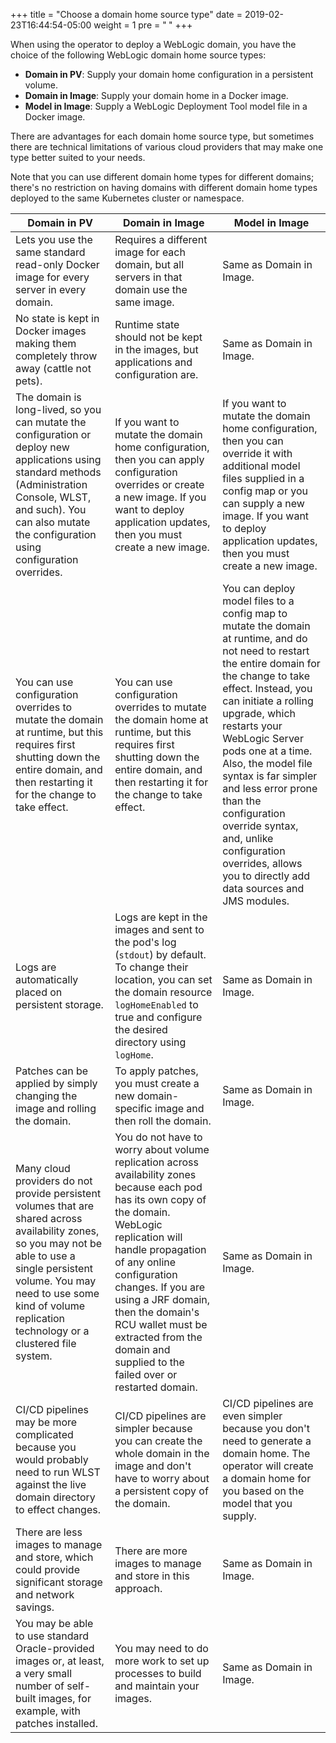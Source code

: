 +++
title = "Choose a domain home source type"
date = 2019-02-23T16:44:54-05:00
weight = 1
pre = "<b> </b>"
+++

When using the operator to deploy a WebLogic domain, you have the choice of the following WebLogic domain home source types: 

 - **Domain in PV**: Supply your domain home configuration in a persistent volume. 
 - **Domain in Image**: Supply your domain home in a Docker image. 
 - **Model in Image**: Supply a WebLogic Deployment Tool model file in a Docker image. 

There are advantages for each domain home source type, but sometimes there are technical limitations of various cloud providers that may make one type better suited to your needs. 

Note that you can use different domain home types for different domains; there's no restriction on having domains with different domain home types deployed to the same Kubernetes cluster or namespace. 

| Domain in PV | Domain in Image | Model in Image |
| --- | --- | --- |
| Lets you use the same standard read-only Docker image for every server in every domain. | Requires a different image for each domain, but all servers in that domain use the same image. | Same as Domain in Image.  |
| No state is kept in Docker images making them completely throw away (cattle not pets). | Runtime state should not be kept in the images, but applications and configuration are. | Same as Domain in Image. |
| The domain is long-lived, so you can mutate the configuration or deploy new applications using standard methods (Administration Console, WLST, and such). You can also mutate the configuration using configuration overrides. | If you want to mutate the domain home configuration, then you can apply configuration overrides or create a new image. If you want to deploy application updates, then you must create a new image. | If you want to mutate the domain home configuration, then you can override it with additional model files supplied in a config map or you can supply a new image. If you want to deploy application updates, then you must create a new image.  |
| You can use configuration overrides to mutate the domain at runtime, but this requires first shutting down the entire domain, and then restarting it for the change to take effect. | You can use configuration overrides to mutate the domain home at runtime, but this requires first shutting down the entire domain, and then restarting it for the change to take effect. | You can deploy model files to a config map to mutate the domain at runtime, and do not need to restart the entire domain for the change to take effect. Instead, you can initiate a rolling upgrade, which restarts your WebLogic Server pods one at a time. Also, the model file syntax is far simpler and less error prone than the configuration override syntax, and, unlike configuration overrides, allows you to directly add data sources and JMS modules.  |
| Logs are automatically placed on persistent storage.  | Logs are kept in the images and sent to the pod's log (`stdout`) by default. To change their location, you can set the domain resource `logHomeEnabled` to true and configure the desired directory using `logHome`. | Same as Domain in Image.  |
| Patches can be applied by simply changing the image and rolling the domain.  | To apply patches, you must create a new domain-specific image and then roll the domain.  | Same as Domain in Image.  |
| Many cloud providers do not provide persistent volumes that are shared across availability zones, so you may not be able to use a single persistent volume.  You may need to use some kind of volume replication technology or a clustered file system. | You do not have to worry about volume replication across availability zones because each pod has its own copy of the domain.  WebLogic replication will handle propagation of any online configuration changes. If you are using a JRF domain, then the domain's RCU wallet must be extracted from the domain and supplied to the failed over or restarted domain. | Same as Domain in Image. | 
| CI/CD pipelines may be more complicated because you would probably need to run WLST against the live domain directory to effect changes.  | CI/CD pipelines are simpler because you can create the whole domain in the image and don't have to worry about a persistent copy of the domain.  | CI/CD pipelines are even simpler because you don't need to generate a domain home. The operator will create a domain home for you based on the model that you supply. | 
| There are less images to manage and store, which could provide significant storage and network savings.  |  There are more images to manage and store in this approach. | Same as Domain in Image.| 
| You may be able to use standard Oracle-provided images or, at least, a very small number of self-built images, for example, with patches installed. | You may need to do more work to set up processes to build and maintain your images. | Same as Domain in Image.| 
